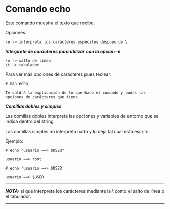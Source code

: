 # Comando echo #

Este comando muestra el texto que recibe.

Opciones:

    -e -> interpreta los carácteres especiles despues de \

***Interprete de carácteres para utilizar con la opción -e***

    \n -> salto de línea
    \t -> tabulador

Para ver más opciones de carácteres pues teclear:

    # man echo

    Te saldrá la explicación de lo que hace el comando y todas las opciones de carácteres que tiene.

***Comillas dobles y simples***

Las comillas dobles interpreta las opciones y variables de entorno que se indica dentro del string

Las comillas simples no interpreta nada y lo deja tal cual está escrito

Ejemplo:

    # echo "usuario ==> $USER"

    usuario ==> root

    # echo 'usuario ==> $USER'

    usuario ==> $USER

***
***NOTA:*** 
si que interpreta los carácteres mediante la \ como el salto de línea o el tabulador.
***